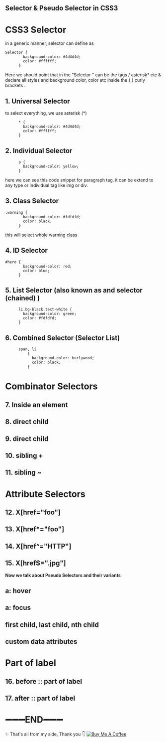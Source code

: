 ## Selector & Pseudo Selector in CSS3

# CSS3  Selector

in a generic manner, selector can define as 
``` 
Selector {
        background-color: #4d4d4d;
        color: #ffffff;
      }
``` 

Here we should point that in the "Selector "  can be the tags / asterisk*  etc 
&  declare all styles and background color, color etc inside the {  } curly brackets .


## 1. Universal Selector
to select everything, we use asterisk (*)


```
      * {
        background-color: #4d4d4d;
        color: #ffffff;
      }
``` 

## 2. Individual Selector
```
      p {
        background-color: yellow;
      }
```
here we can see this code snippet for paragraph tag. it can be extend to any type or individual tag like img or div.

## 3. Class Selector

```
.warning {
        background-color: #fdfdfd;
        color: black;
      }
``` 
this will select whole warning class


## 4. ID Selector

```
#hero {
        background-color: red;
        color: blue;
      }
``` 

## 5. List Selector (also known as and selector (chained) )

```
      li.bg-black.text-white {
        background-color: green;
        color: #fdfdfd;
      }

``` 
## 6. Combined Selector (Selector List)

```
      span, li
          {
            background-color: burlywood;
            color: black;
          }

``` 

# Combinator Selectors

## 7. Inside an element
## 8. direct child
## 9. direct child
## 10. sibling + 
## 11. sibling  ~

# Attribute Selectors

## 12.  X[href="foo"]
## 13.  X[href*="foo"]
## 14.  X[href^="HTTP"]
## 15.  X[href$=".jpg"]


**Now we talk about Pseudo Selectors and their variants**

## a: hover
## a: focus 
## first child, last child, nth child
## custom  data attributes

# Part of label

## 16. before :: part of label
## 17. after :: part of label 

# ➖➖➖END➖➖➖

 ✨ That's all from my side, Thank you 👇
[![Buy Me A Coffee](https://cdn.buymeacoffee.com/buttons/default-red.png)](https://www.buymeacoffee.com/NileshNama)








